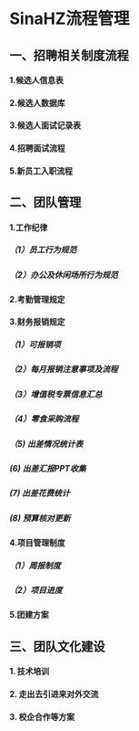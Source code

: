 # SinaHZ流程管理
## 一、招聘相关制度流程
#### 1.候选人信息表
#### 2.候选人数据库
#### 3.候选人面试记录表
#### 4.招聘面试流程
#### 5.新员工入职流程
## 二、团队管理
####  1.工作纪律
##### （1）员工行为规范
##### （2）办公及休闲场所行为规范
####  2.考勤管理规定
####  3.财务报销规定
##### （1）可报销项
##### （2）每月报销注意事项及流程
##### （3）增值税专票信息汇总
##### （4）零食采购流程
##### （5) 出差情况统计表	
#####  (6) 出差汇报PPT收集
#####  (7) 出差花费统计
#####  (8) 预算核对更新

#### 4.项目管理制度
##### （1）周报制度
##### （2）项目进度
#### 5.团建方案

## 三、团队文化建设
#### 1. 技术培训
#### 2. 走出去引进来对外交流
#### 3. 校企合作等方案

